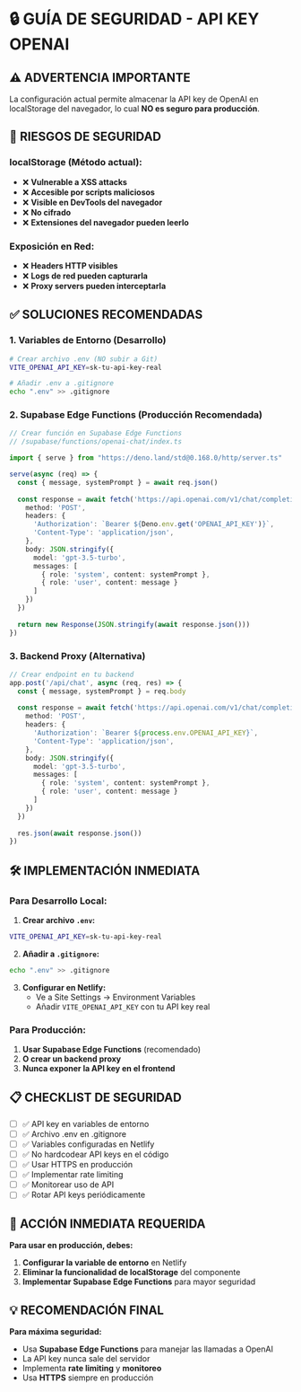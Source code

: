 # 🔒 GUÍA DE SEGURIDAD - API KEY OPENAI

## ⚠️ **ADVERTENCIA IMPORTANTE**

La configuración actual permite almacenar la API key de OpenAI en localStorage del navegador, lo cual **NO es seguro para producción**.

## 🚨 **RIESGOS DE SEGURIDAD**

### **localStorage (Método actual):**
- ❌ **Vulnerable a XSS attacks**
- ❌ **Accesible por scripts maliciosos**
- ❌ **Visible en DevTools del navegador**
- ❌ **No cifrado**
- ❌ **Extensiones del navegador pueden leerlo**

### **Exposición en Red:**
- ❌ **Headers HTTP visibles**
- ❌ **Logs de red pueden capturarla**
- ❌ **Proxy servers pueden interceptarla**

## ✅ **SOLUCIONES RECOMENDADAS**

### **1. Variables de Entorno (Desarrollo)**
```bash
# Crear archivo .env (NO subir a Git)
VITE_OPENAI_API_KEY=sk-tu-api-key-real

# Añadir .env a .gitignore
echo ".env" >> .gitignore
```

### **2. Supabase Edge Functions (Producción Recomendada)**
```typescript
// Crear función en Supabase Edge Functions
// /supabase/functions/openai-chat/index.ts

import { serve } from "https://deno.land/std@0.168.0/http/server.ts"

serve(async (req) => {
  const { message, systemPrompt } = await req.json()
  
  const response = await fetch('https://api.openai.com/v1/chat/completions', {
    method: 'POST',
    headers: {
      'Authorization': `Bearer ${Deno.env.get('OPENAI_API_KEY')}`,
      'Content-Type': 'application/json',
    },
    body: JSON.stringify({
      model: 'gpt-3.5-turbo',
      messages: [
        { role: 'system', content: systemPrompt },
        { role: 'user', content: message }
      ]
    })
  })
  
  return new Response(JSON.stringify(await response.json()))
})
```

### **3. Backend Proxy (Alternativa)**
```typescript
// Crear endpoint en tu backend
app.post('/api/chat', async (req, res) => {
  const { message, systemPrompt } = req.body
  
  const response = await fetch('https://api.openai.com/v1/chat/completions', {
    method: 'POST',
    headers: {
      'Authorization': `Bearer ${process.env.OPENAI_API_KEY}`,
      'Content-Type': 'application/json',
    },
    body: JSON.stringify({
      model: 'gpt-3.5-turbo',
      messages: [
        { role: 'system', content: systemPrompt },
        { role: 'user', content: message }
      ]
    })
  })
  
  res.json(await response.json())
})
```

## 🛠️ **IMPLEMENTACIÓN INMEDIATA**

### **Para Desarrollo Local:**
1. **Crear archivo `.env`:**
```bash
VITE_OPENAI_API_KEY=sk-tu-api-key-real
```

2. **Añadir a `.gitignore`:**
```bash
echo ".env" >> .gitignore
```

3. **Configurar en Netlify:**
   - Ve a Site Settings → Environment Variables
   - Añadir `VITE_OPENAI_API_KEY` con tu API key real

### **Para Producción:**
1. **Usar Supabase Edge Functions** (recomendado)
2. **O crear un backend proxy**
3. **Nunca exponer la API key en el frontend**

## 📋 **CHECKLIST DE SEGURIDAD**

- [ ] ✅ API key en variables de entorno
- [ ] ✅ Archivo .env en .gitignore
- [ ] ✅ Variables configuradas en Netlify
- [ ] ✅ No hardcodear API keys en el código
- [ ] ✅ Usar HTTPS en producción
- [ ] ✅ Implementar rate limiting
- [ ] ✅ Monitorear uso de API
- [ ] ✅ Rotar API keys periódicamente

## 🚨 **ACCIÓN INMEDIATA REQUERIDA**

**Para usar en producción, debes:**

1. **Configurar la variable de entorno** en Netlify
2. **Eliminar la funcionalidad de localStorage** del componente
3. **Implementar Supabase Edge Functions** para mayor seguridad

## 💡 **RECOMENDACIÓN FINAL**

**Para máxima seguridad:**
- Usa **Supabase Edge Functions** para manejar las llamadas a OpenAI
- La API key nunca sale del servidor
- Implementa **rate limiting** y **monitoreo**
- Usa **HTTPS** siempre en producción
